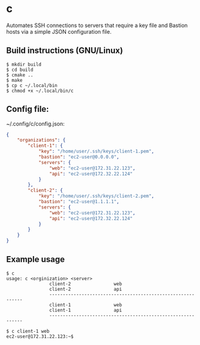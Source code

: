 # c

Automates SSH connections to servers that require a key file and Bastion hosts via a simple JSON configuration file.

## Build instructions (GNU/Linux)

```console
$ mkdir build
$ cd build
$ cmake ..
$ make
$ cp c ~/.local/bin
$ chmod +x ~/.local/bin/c
```

## Config file:

~/.config/c/config.json:

```json
{
    "organizations": {
        "client-1": {
            "key": "/home/user/.ssh/keys/client-1.pem",
            "bastion": "ec2-user@0.0.0.0",
            "servers": {
                "web": "ec2-user@172.31.22.123",
                "api": "ec2-user@172.32.22.124"
            }
        },
        "client-2": {
            "key": "/home/user/.ssh/keys/client-2.pem",
            "bastion": "ec2-user@1.1.1.1",
            "servers": {
                "web": "ec2-user@172.31.22.123",
                "api": "ec2-user@172.32.22.124"
            }
        }
    }
}
```

## Example usage

```console
$ c
usage: c <orginization> <server>
                client-2                web
                client-2                api
                ------------------------------------------------------------
                client-1                web
                client-1                api
                ------------------------------------------------------------

$ c client-1 web
ec2-user@172.31.22.123:~$
```